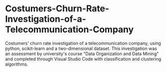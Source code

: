 # Costumers-Churn-Rate-Investigation-of-a-Telecommunication-Company
Costumers' churn rate investigation of a telecommunication company, using python, scikit-learn and a two-dimensional dataset. This investigation was an assessment by university's course "Data Organization and Data Mining" and completed through Visual Studio Code with classification and clustering algorithms.
